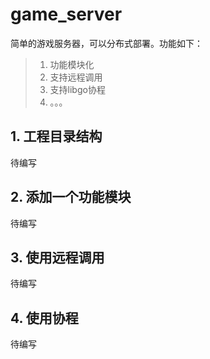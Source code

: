 # game_server
简单的游戏服务器，可以分布式部署。功能如下：
> 1. 功能模块化
> 2. 支持远程调用
> 3. 支持libgo协程
> 4. 。。。

## 1. 工程目录结构
待编写
## 2. 添加一个功能模块
待编写
## 3. 使用远程调用
待编写
## 4. 使用协程
待编写